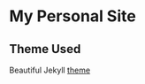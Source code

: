 # My Personal Site

## Theme Used

Beautiful Jekyll [theme](https://github.com/daattali/beautiful-jekyll#features)